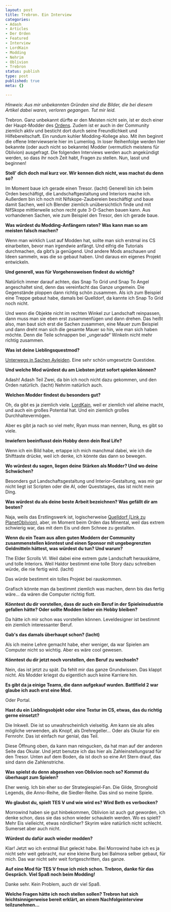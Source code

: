 ```yaml
---
layout: post
title: Trebron. Ein Interview
categories:
- Adash
- Articles
- Der Orden
- Featured
- Interview
- LordKain
- Modding
- Nehrim
- Oblivion
- Trebron
status: publish
type: post
published: true
meta: {}

---
```

*Hinweis: Aus mir unbekannten Gründen sind die Bilder, die bei diesem Artikel dabei waren, verloren gegangen. Tut mir leid.*

Trebron. Ganz unbekannt dürfte er den Meisten nicht sein, ist er doch einer der Haupt-Modder des <a title="Der Orden" href="http://www.der-orden.de.hm">Ordens</a>. Zudem ist er auch in der Community ziemlich aktiv und besticht dort durch seine Freundlichkeit und Hilfebereitschaft. Ein rundum kuhler Modding-Kollege also. Mit ihm beginnt die offene Interviewserie hier im Lumenlog. In loser Reihenfolge werden hier bekannte (oder auch nicht so bekannte) Modder (vermutlich meistens für Oblivion) ausgefragt. Die folgenden Interviews werden auch angekündigt werden, so dass ihr noch Zeit habt, Fragen zu stellen. Nun, lasst und beginnen!

<strong>Stell' dich doch mal kurz vor. Wir kennen dich nicht, was machst du denn so?</strong>

Im Moment baue ich gerade einen Tresor. (lacht) Generell bin ich beim Orden beschäftigt, die Landschaftgestaltung und Interiors mache ich. Außerdem bin ich noch mit Nifskope-Zaubereien beschäftigt und baue damit Sachen, weil ich Blender ziemlich unübersichtlich finde und mit NifSkope mittlerweile schon recht gute 3-D-Sachen bauen kann. Aus vorhandenen Sachen, wie zum Beispiel den Tresor, den ich gerade baue.

<strong>Was würdest du Modding-Anfängern raten? Was kann man so am meisten falsch machen?</strong>

Wenn man wirklich Lust auf Modden hat, sollte man sich erstmal ins CS einarbeiten, bevor man irgendwie anfängt. Und eifrig die Tutorials durchmachen, da gibt’s ja genügend. Und andere Mods anschauen und Ideen sammeln, was die so gebaut haben. Und daraus ein eigenes Projekt entwickeln.

<strong>Und generell, was für Vorgehensweisen findest du wichtig?</strong>

Natürlich immer darauf achten, das Snap To Grid und Snap To Angel angeschaltet sind, denn das vereinfacht das Ganze ungemein. Die Gegenstände ploppen dann richtig schön zusammen. Als ich zum Beispiel eine Treppe gebaut habe, damals bei Quelldorf, da kannte ich Snap To Grid noch nicht.

Und wenn die Objekte nicht im rechten Winkel zur Landschaft reinpassen, dann muss man sie eben erst zusammenfügen und dann drehen. Das heißt also, man baut sich erst die Sachen zusammen, eine Mauer zum Beispiel und dann dreht man sich die gesamte Mauer so hin, wie man sich haben möchte. Denn die Teile schnappen bei „ungerade“ Winkeln nicht mehr richtig zusammen.

<strong>Was ist deine Lieblingsquestmod?</strong>

[Unterwegs in Sachen Ayleiden](http://www.scharesoft.de/joomla/index.php?option=com_remository&Itemid=27&func=fileinfo&id=147). Eine sehr schön umgesetzte Questidee. 

<strong>Und welche Mod würdest du am Liebsten jetzt sofort spielen können?</strong>

Adash! Adash Teil Zwei, da bin ich noch nicht dazu gekommen, und den Orden natürlich. (lacht) Nehrim natürlich auch.

<strong>Welchen Modder findest du besonders gut?</strong>

Oh, da gibt es ja ziemlich viele. <a title="LK-Portal" href="http://www.lk-portal.de">LordKain</a>, weil er ziemlich viel alleine macht, und auch ein großes Potential hat. Und ein ziemlich großes Durchhaltevermögen. 

Aber es gibt ja nach so viel mehr, Ryan muss man nennen, Rung, es gibt so viele.

<strong>Inwiefern beeinflusst dein Hobby denn dein Real Life?</strong>

Wenn ich ein Bild habe, ertappe ich mich manchmal dabei, wie ich die Shifttaste drücke, weil ich denke, ich könnte das dann so bewegen. 

<strong>Wo würdest du sagen, liegen deine Stärken als Modder? Und wo deine Schwächen?</strong>

Besonders gut Landschaftsgestaltung und Interior-Gestaltung, was mir gar nicht liegt ist Scripten oder die AI, oder Queststages, das ist nicht mein Ding.

<strong>Was würdest du als deine beste Arbeit bezeichnen? Was gefällt dir am besten?</strong>

Naja, weils das Erstlingswerk ist, logischerweise <a title="Quelldorf (PlanetOblivion)" href="http://www.planetoblivion.de/index.php?option=com_content&amp;task=view&amp;id=613&amp;Itemid=90">Quelldorf (Link zu PlanetOblivion)</a>, aber, im Moment beim Orden das Minental, weil das extrem schwierig war, das mit dem Eis und dem Schnee zu gestalten.

<strong>Wenn du ein Team aus allen guten Moddern der Community zusammenstellen könntest und einen Sponsor mit ungebegrenzten Geldmitteln hättest, was würdest du tun? Und warum?</strong>

The Elder Scrolls VI. Weil dabei eine extrem gute Landschaft herauskäme, und tolle Interiors. Weil Haldor bestimmt eine tolle Story dazu schreiben würde, die nie fertig wird. (lacht) 

Das würde bestimmt ein tolles Projekt bei rauskommen.

Grafisch könnte man da bestimmt ziemlich was machen, denn bis das fertig wäre... da wären die Computer richtig flott.

<strong>Könntest du dir vorstellen, dass dir auch ein Beruf in der Spieleinsdustrie gefallen hätte? Oder sollte Modden lieber ein Hobby bleiben?</strong>

Da hätte ich mir schon was vorstellen können. Leveldesigner ist bestimmt ein ziemlich interessanter Beruf.

<strong>Gab's das damals überhaupt schon? (lacht)</strong>

Als ich meine Lehre gemacht habe, eher weniger, da war Spielen am Computer nicht so wichtig. Aber es wäre cool gewesen.

<strong>Könntest du dir jetzt noch vorstellen, den Beruf zu wechseln?</strong>

Nein, das ist jetzt zu spät. Da fehlt mir das ganze Grundwissen. Das klappt nicht. Als Modder kriegst du eigentlich auch keine Karriere hin.

<strong>Es gibt da ja einige Teams, die dann aufgekauf wurden. Battlfield 2 war glaube ich auch erst eine Mod. </strong>

Oder Portal.

<strong>Hast du ein Lieblingsobjekt oder eine Textur im CS, etwas, das du richtig gerne einsetzt?</strong>

Die Inkwell. Die ist so unwahrscheinlich vielseitig. Am kann sie als alles mögliche verwenden, als Knopf, als Drehregeller... Oder als Okular für ein Fernrohr. Das ist einfach nur genial, das Teil. 

Diese Öffnung oben, da kann man reingucken, da hat man auf der anderen Seite das Okular. Und jetzt benutze ich das hier als Zahleinstellungsrad für den Tresor. Unten auf dem Boden, da ist doch so eine Art Stern drauf, das sind dann die Zahlenstriche.

<strong>Was spielst du denn abgesehen von Oblivion noch so? Kommst du überhaupt zum Spielen?</strong>

Eher wenig. Ich bin eher so der Strategiespiel-Fan. Die Gilde, Stronghold Legends, die Anno-Reihe, die Siedler-Reihe. Das sind so meine Spiele.

<strong>Wo glaubst du, spielt TES V und wie wird es? Wird Beth es verbocken?</strong>

Morrowind haben sie gut hinbekommen, Oblivion ist auch gut geworden, ich denke schon, dass sie das schon wieder schaukeln werden. Wo es spielt? Mehr Eis vielleicht, etwas nördlicher? Skyrim wäre natürlich nicht schlecht. Sumerset aber auch nicht. 

<strong>Würdest du dafür auch wieder modden?</strong>

Klar! Jetzt wo ich erstmal Blut geleckt habe. Bei Morrowind habe ich es ja nicht sehr weit gebracht, nur eine kleine Burg bei Balmora selber gebaut, für mich. Das war nicht sehr weit fortgeschritten, das ganze.

<strong>Auf eine Mod für TES V freue ich mich schon. Trebron, danke für das Gespräch. Viel Spaß noch beim Modding!</strong>

Danke sehr. Kein Problem, auch dir viel Spaß.

<strong>Welche Fragen hätte ich noch stellen sollen? Trebron hat sich leichtsinnigerweise bereit erklärt, an einem Nachfolgeinterview teilzunehmen...</strong>
